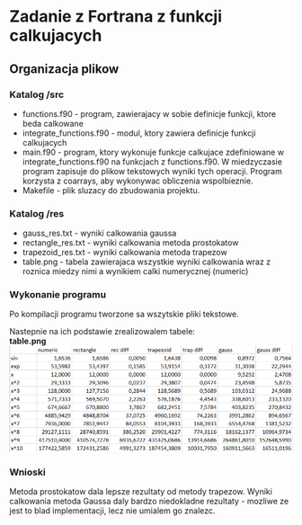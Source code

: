 # Zadanie z Fortrana z funkcji calkujacych

## Organizacja plikow

### Katalog /src
 - functions.f90 - program, zawierajacy w sobie definicje funkcji, ktore beda calkowane <br/>
 - integrate_functions.f90 - modul, ktory zawiera definicje funkcji calkujacych <br/>
 - main.f90 - program, ktory wykonuje funkcje calkujace zdefiniowane w integrate_functions.f90 na funkcjach z functions.f90. W miedzyczasie program zapisuje do plikow tekstowych wyniki tych operacji. Program korzysta z coarrays, aby wykonywac obliczenia wspolbieznie.<br/>
 - Makefile - plik sluzacy do zbudowania projektu.<br/>

### Katalog /res
 - gauss_res.txt - wyniki calkowania gaussa<br/>
  - rectangle_res.txt - wyniki calkowania metoda prostokatow<br/>
 - trapezoid_res.txt - wyniki calkowania metoda trapezow<br/>
 - table.png - tabela zawierajaca wszystkie wyniki calkowania wraz z roznica miedzy nimi a wynikiem calki numerycznej (numeric)<br/>

### Wykonanie programu
Po kompilacji programu tworzone sa wszytskie pliki tekstowe.<br/>

Nastepnie na ich podstawie zrealizowalem tabele:<br/>
**table.png**</br>
![wykres7](res/table.png)
<br/>

### Wnioski
Metoda prostokatow dala lepsze rezultaty od metody trapezow. Wyniki calkowania metoda Gaussa daly bardzo niedokladne rezultaty - mozliwe ze jest to blad implementacji, lecz nie umialem go znalezc.